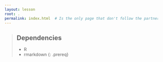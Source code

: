```yaml
---
layout: lesson
root: .
permalink: index.html  # Is the only page that don't follow the partner /:path/index.html
---
```


> ## Dependencies
>
> * R
> * rmarkdown
{: .prereq}
